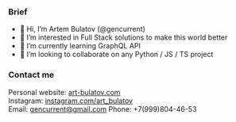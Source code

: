 ### Brief
- 👋 Hi, I’m Artem Bulatov (@gencurrent)
- 👀 I’m interested in Full Stack solutions to make this world better
- 🌱 I’m currently learning GraphQL API
- 💞️ I’m looking to collaborate on any Python / JS / TS project
### Contact me
Personal website: [art-bulatov.com](https://art-bulatov.com)  
Instagram: [instagram.com/art_bulatov](https://wwww.instagram.com/art_bulatov)  
Email: gencurrent@gmail.com 
Phone: +7(999)804-46-53 


<!---
gencurrent/gencurrent is a ✨ special ✨ repository because its `README.md` (this file) appears on your GitHub profile.
You can click the Preview link to take a look at your changes.
--->
